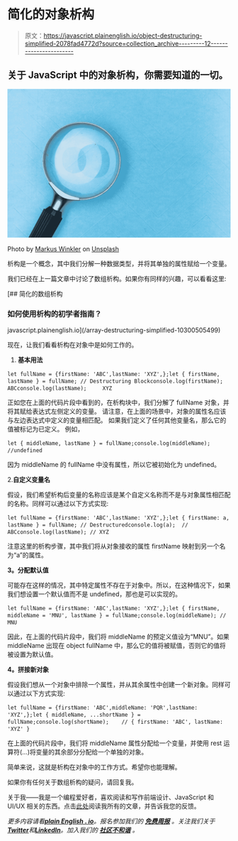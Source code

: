 # 简化的对象析构

> 原文：<https://javascript.plainenglish.io/object-destructuring-simplified-2078fad4772d?source=collection_archive---------12----------------------->

## 关于 JavaScript 中的对象析构，你需要知道的一切。

![](img/15b90bc753a8d453bb19bb641078f03b.png)

Photo by [Markus Winkler](https://unsplash.com/@markuswinkler?utm_source=medium&utm_medium=referral) on [Unsplash](https://unsplash.com?utm_source=medium&utm_medium=referral)

析构是一个概念，其中我们分解一种数据类型，并将其单独的属性赋给一个变量。

我们已经在上一篇文章中讨论了数组析构。如果你有同样的兴趣，可以看看这里:

[](/array-destructuring-simplified-10300505499) [## 简化的数组析构

### 如何使用析构的初学者指南？

javascript.plainenglish.io](/array-destructuring-simplified-10300505499) 

现在，让我们看看析构在对象中是如何工作的。

1.  **基本用法**

```
let fullName = {firstName: 'ABC',lastName: 'XYZ',};let { firstName, lastName } = fullName; // Destructuring Blockconsole.log(firstName);    ABCconsole.log(lastName);     XYZ
```

正如您在上面的代码片段中看到的，在析构块中，我们分解了 fullName 对象，并将其赋给表达式左侧定义的变量。
请注意，在上面的场景中，对象的属性名应该与左边表达式中定义的变量相匹配。
如果我们定义了任何其他变量名，那么它的值被标记为已定义。
例如，

```
let { middleName, lastName } = fullName;console.log(middleName);   //undefined
```

因为 middleName 的 fullName 中没有属性，所以它被初始化为 undefined。

2.**自定义变量名**

假设，我们希望析构后变量的名称应该是某个自定义名称而不是与对象属性相匹配的名称。同样可以通过以下方式实现:

```
let fullName = {firstName: 'ABC',lastName: 'XYZ',};let { firstName: a, lastName } = fullName; // Destructuredconsole.log(a);  // ABCconsole.log(lastName); // XYZ
```

注意这里的析构步骤，其中我们将从对象接收的属性 firstName 映射到另一个名为“a”的属性。

**3。分配默认值**

可能存在这样的情况，其中特定属性不存在于对象中。所以，在这种情况下，如果我们想设置一个默认值而不是 undefined，那也是可以实现的。

```
let fullName = {firstName: 'ABC',lastName: 'XYZ',};let { firstName, middleName = 'MNU', lastName } = fullName;console.log(middleName); // MNU
```

因此，在上面的代码片段中，我们将 middleName 的预定义值设为“MNU”。如果 middleName 出现在 object fullName 中，那么它的值将被赋值，否则它的值将被设置为默认值。

**4。拼接新对象**

假设我们想从一个对象中排除一个属性，并从其余属性中创建一个新对象。同样可以通过以下方式实现:

```
let fullName = {firstName: 'ABC',middleName: 'PQR',lastName: 'XYZ',};let { middleName, ...shortName } = fullName;console.log(shortName);    // { firstName: 'ABC', lastName: 'XYZ' }
```

在上面的代码片段中，我们将 middleName 属性分配给一个变量，并使用 rest 运算符(…)将变量的其余部分分配给一个单独的对象。

简单来说，这就是析构在对象中的工作方式。希望你也能理解。

如果你有任何关于数组析构的疑问，请回复我。

关于我——我是一个编程爱好者，喜欢阅读和写作前端设计、JavaScript 和 UI/UX 相关的东西。点击[此处](https://medium.com/@avinash.dev21987)阅读我所有的文章，并告诉我您的反馈。

*更多内容请看*[***plain English . io***](https://plainenglish.io/)*。报名参加我们的* [***免费周报***](http://newsletter.plainenglish.io/) *。关注我们关于*[***Twitter***](https://twitter.com/inPlainEngHQ)*和*[***LinkedIn***](https://www.linkedin.com/company/inplainenglish/)*。加入我们的* [***社区不和谐***](https://discord.gg/GtDtUAvyhW) *。*